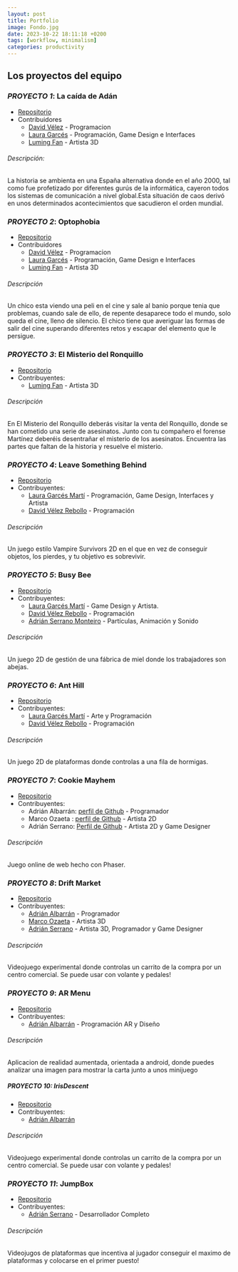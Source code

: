 ```yaml
---
layout: post
title: Portfolio
image: Fondo.jpg
date: 2023-10-22 18:11:18 +0200
tags: [workflow, minimalism]
categories: productivity
---
```

## Los proyectos del equipo 


### *PROYECTO 1*: La caída de Adán
- [Repositorio](https://github.com/PabloCondeLopez/La-caida-de-ADAN)
- Contribuidores 
  - [David Vélez](https://github.com/DavidVelezRebollo) 			      - Programacion
  - [Laura Garcés](https://github.com/IceHummingBird) 				      - Programación, Game Design e Interfaces
  - [Luming Fan](https://github.com/daniever6) 					            - Artista 3D

###### Descripción:
La historia se ambienta en una España alternativa donde en el año 2000, tal como fue profetizado por diferentes gurús de la informática, cayeron todos los sistemas de comunicación a nivel global.Esta situación de caos derivó en unos determinados acontecimientos que sacudieron el orden mundial.


### *PROYECTO 2*: Optophobia
- [Repositorio](https://github.com/PabloCondeLopez/Optophobia) 
- Contribuidores 
  - [David Vélez](https://github.com/DavidVelezRebollo) 			        - Programacion
  - [Laura Garcés](https://github.com/IceHummingBird) 				        - Programación, Game Design e Interfaces
  - [Luming Fan](https://github.com/daniever6) 					              - Artista 3D
  
###### Descripción
Un chico esta viendo una peli en el cine y sale al banio porque tenia que problemas, cuando sale de ello, de repente desaparece todo el mundo, solo queda el cine, lleno de silencio. El chico tiene que averiguar las formas de salir del cine superando diferentes retos y escapar del elemento que le persigue.


  
### *PROYECTO 3*: El Misterio del Ronquillo
- [Repositorio](https://github.com/Moromon/Gamegen-Game-Jam)
- Contribuyentes:
  - [Luming Fan](https://github.com/daniever6) 					               - Artista 3D
   
###### Descripción
En El Misterio del Ronquillo deberás visitar la venta del Ronquillo, donde se han cometido una serie de asesinatos. Junto con tu compañero el  forense Martínez deberéis desentrañar el misterio de los asesinatos. Encuentra las partes que faltan de la historia y resuelve el misterio.



### *PROYECTO 4*: Leave Something Behind
- [Repositorio](https://github.com/DavidVelezRebollo/Leave-Something-Behind-v2)
- Contribuyentes:
  - [Laura Garcés Martí](https://github.com/IceHummingBird) 			- Programación, Game Design, Interfaces y Artista
  - [David Vélez Rebollo](https://github.com/DavidVelezRebollo) 		- Programación

###### Descripción
Un juego estilo Vampire Survivors 2D en el que en vez de conseguir objetos, los pierdes, y tu objetivo es sobrevivir.



### *PROYECTO 5*: Busy Bee
- [Repositorio](https://github.com/DavidVelezRebollo/Busy-Bee)
- Contribuyentes:
  - [Laura Garcés Martí](https://github.com/IceHummingBird) 			- Game Design y Artista.
  - [David Vélez Rebollo](https://github.com/DavidVelezRebollo) 		- Programación
  - [Adrián Serrano Monteiro](https://github.com/PinguinoTocho) 		- Partículas, Animación y Sonido

###### Descripción
Un juego 2D de gestión de una fábrica de miel donde los trabajadores son abejas.



### *PROYECTO 6*: Ant Hill
- [Repositorio](https://github.com/DavidVelezRebollo/Game-Jam-2)
- Contribuyentes:
  - [Laura Garcés Martí](https://github.com/IceHummingBird) 			- Arte y Programación
  - [David Vélez Rebollo](https://github.com/DavidVelezRebollo) 		- Programación

###### Descripción
Un juego 2D de plataformas donde controlas a una fila de hormigas.



### *PROYECTO 7*: Cookie Mayhem
- [Repositorio](https://github.com/AdrianAlbarran/CookieMayhem-JuegosEnRed)
- Contribuyentes:
  - Adrián Albarrán: [perfil de Github](https://github.com/AdrianAlbarran) 	- Programador
  - Marco Ozaeta : [perfil de Github](https://github.com/Marcooza) 		- Artista 2D
  - Adrián Serrano: [Perfil de Github](https://github.com/PinguinoTocho) 	- Artista 2D y Game Designer

###### Descripción
Juego online de web hecho con Phaser.


 
### *PROYECTO 8*: Drift Market
- [Repositorio](https://github.com/AdrianAlbarran/Drift-Market-Interaccion-Persona-Maquina)
- Contribuyentes: 
  - [Adrián Albarrán](https://github.com/AdrianAlbarran) 			- Programador
  - [Marco Ozaeta](https://github.com/Marcooza) 				- Artista 3D
  - [Adrián Serrano](https://github.com/PinguinoTocho) 				- Artista 3D, Programador y Game Designer

###### Descripción
Videojuego experimental donde controlas un carrito de la compra por un centro comercial. Se puede usar con volante y pedales!



### *PROYECTO 9*: AR Menu
- [Repositorio](https://github.com/AdrianAlbarran/AR_MENU)
- Contribuyentes: 
  - [Adrián Albarrán](https://github.com/AdrianAlbarran) 			- Programación AR y Diseño
    
###### Descripción
Aplicacion de realidad aumentada, orientada a android, donde puedes analizar una imagen para mostrar la carta junto a unos minijuego


 
##### *PROYECTO 10*: IrisDescent
- [Repositorio](https://github.com/AdrianAlbarran/Ing-de-videojuegos-)
- Contribuyentes:
  - [Adrián Albarrán](https://github.com/AdrianAlbarran)
    
###### Descripción
Videojuego experimental donde controlas un carrito de la compra por un centro comercial. Se puede usar con volante y pedales!



### *PROYECTO 11*: JumpBox
- [Repositorio](https://play.google.com/store/apps/details?id=com.Adriansito.JumpBox)
- Contribuyentes:
  - [Adrián Serrano](https://github.com/PinguinoTocho) 				- Desarrollador Completo
    
###### Descripción
Videojugos de plataformas que incentiva al jugador conseguir el maximo de plataformas y colocarse en el primer puesto!






